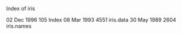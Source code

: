 

Index of iris 

02 Dec 1996      105 Index
08 Mar 1993     4551 iris.data
30 May 1989     2604 iris.names